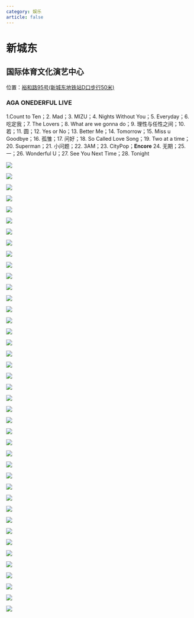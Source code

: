```yaml
---
category: 娱乐
article: false
---
```


# 新城东

## 国际体育文化演艺中心

<span class="icon iconfont icon-locate"></span> 位置：<a href="https://ditu.amap.com/place/B0FFIIJZ6B" target="_blank">裕和路95号(新城东地铁站D口步行50米)</a>

### AGA ONEDERFUL LIVE

1.Count to Ten；2. Mad；3. MIZU；4. Nights Without You；5. Everyday；6. 吃定我；7. The Lovers；8. What are we gonna do；9. 理性与任性之间；10. 若；11. 圆；12. Yes or No；13. Better Me；14. Tomorrow；15. Miss u Goodbye；16. 孤雏；17. 问好；18. So Called Love Song；19. Two at a time；20. Superman；21. 小问题；22. 3AM；23. CityPop；**Encore** 24. 无期；25. 一；26. Wonderful U；27. See You Next Time；28. Tonight

![](https://img.sherry4869.com/blog/life/play/foshan/sd/xcd/live/AGA2023/img.jpg)

![](https://img.sherry4869.com/blog/life/play/foshan/sd/xcd/live/AGA2023/img_3.jpg)

![](https://img.sherry4869.com/blog/life/play/foshan/sd/xcd/live/AGA2023/img_4.jpg)

![](https://img.sherry4869.com/blog/life/play/foshan/sd/xcd/live/AGA2023/img_5.jpg)

![](https://img.sherry4869.com/blog/life/play/foshan/sd/xcd/live/AGA2023/img_6.jpg)

![](https://img.sherry4869.com/blog/life/play/foshan/sd/xcd/live/AGA2023/img_7.jpg)

![](https://img.sherry4869.com/blog/life/play/foshan/sd/xcd/live/AGA2023/img_8.jpg)

![](https://img.sherry4869.com/blog/life/play/foshan/sd/xcd/live/AGA2023/img_9.jpg)

![](https://img.sherry4869.com/blog/life/play/foshan/sd/xcd/live/AGA2023/img_10.jpg)

![](https://img.sherry4869.com/blog/life/play/foshan/sd/xcd/live/AGA2023/img_11.jpg)

![](https://img.sherry4869.com/blog/life/play/foshan/sd/xcd/live/AGA2023/img_12.jpg)

![](https://img.sherry4869.com/blog/life/play/foshan/sd/xcd/live/AGA2023/img_13.jpg)

![](https://img.sherry4869.com/blog/life/play/foshan/sd/xcd/live/AGA2023/img_14.jpg)

![](https://img.sherry4869.com/blog/life/play/foshan/sd/xcd/live/AGA2023/img_15.jpg)

![](https://img.sherry4869.com/blog/life/play/foshan/sd/xcd/live/AGA2023/img_16.jpg)

![](https://img.sherry4869.com/blog/life/play/foshan/sd/xcd/live/AGA2023/img_17.jpg)

![](https://img.sherry4869.com/blog/life/play/foshan/sd/xcd/live/AGA2023/img_18.jpg)

![](https://img.sherry4869.com/blog/life/play/foshan/sd/xcd/live/AGA2023/img_2.jpg)

![](https://img.sherry4869.com/blog/life/play/foshan/sd/xcd/live/AGA2023/img_19.jpg)

![](https://img.sherry4869.com/blog/life/play/foshan/sd/xcd/live/AGA2023/img_20.jpg)

![](https://img.sherry4869.com/blog/life/play/foshan/sd/xcd/live/AGA2023/img_21.jpg)

![](https://img.sherry4869.com/blog/life/play/foshan/sd/xcd/live/AGA2023/img_22.jpg)

![](https://img.sherry4869.com/blog/life/play/foshan/sd/xcd/live/AGA2023/img_23.jpg)

![](https://img.sherry4869.com/blog/life/play/foshan/sd/xcd/live/AGA2023/img_24.jpg)

![](https://img.sherry4869.com/blog/life/play/foshan/sd/xcd/live/AGA2023/img_25.jpg)

![](https://img.sherry4869.com/blog/life/play/foshan/sd/xcd/live/AGA2023/img_26.jpg)

![](https://img.sherry4869.com/blog/life/play/foshan/sd/xcd/live/AGA2023/img_27.jpg)

![](https://img.sherry4869.com/blog/life/play/foshan/sd/xcd/live/AGA2023/img_28.jpg)

![](https://img.sherry4869.com/blog/life/play/foshan/sd/xcd/live/AGA2023/img_29.jpg)

![](https://img.sherry4869.com/blog/life/play/foshan/sd/xcd/live/AGA2023/img_30.jpg)

![](https://img.sherry4869.com/blog/life/play/foshan/sd/xcd/live/AGA2023/img_31.jpg)

![](https://img.sherry4869.com/blog/life/play/foshan/sd/xcd/live/AGA2023/img_32.jpg)

![](https://img.sherry4869.com/blog/life/play/foshan/sd/xcd/live/AGA2023/img_33.jpg)

![](https://img.sherry4869.com/blog/life/play/foshan/sd/xcd/live/AGA2023/img_34.jpg)

![](https://img.sherry4869.com/blog/life/play/foshan/sd/xcd/live/AGA2023/img_35.jpg)

![](https://img.sherry4869.com/blog/life/play/foshan/sd/xcd/live/AGA2023/img_36.jpg)

![](https://img.sherry4869.com/blog/life/play/foshan/sd/xcd/live/AGA2023/img_37.jpg)

![](https://img.sherry4869.com/blog/life/play/foshan/sd/xcd/live/AGA2023/img_38.jpg)

![](https://img.sherry4869.com/blog/life/play/foshan/sd/xcd/live/AGA2023/img_39.jpg)

![](https://img.sherry4869.com/blog/life/play/foshan/sd/xcd/live/AGA2023/img_40.jpg)

![](https://img.sherry4869.com/blog/life/play/foshan/sd/xcd/live/AGA2023/img_41.jpg)